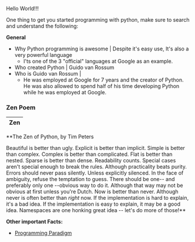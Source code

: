 Hello World!!!

One thing to get you started programming with python,
make sure to search and understand the following:

**General**
* Why Python programming is awesome | Despite it's easy use,
It's also a very powerful language
  * I'ts one of the 3 "official" languages at Google as an example.
* Who created Python | Guido van Rossum
* Who is Guido van Rossum |
  * He was employed at Google for 7 years and the creator of Python.
  He was also allowed to spend half of his time developing Python 
  while he was employed at Google.
### Zen Poem
Zen |
----------- |
**The Zen of Python, by Tim Peters

Beautiful is better than ugly.
Explicit is better than implicit.
Simple is better than complex.
Complex is better than complicated.
Flat is better than nested.
Sparse is better than dense.
Readability counts.
Special cases aren't special enough to break the rules.
Although practicality beats purity.
Errors should never pass silently.
Unless explicitly silenced.
In the face of ambiguity, refuse the temptation to guess.
There should be one-- and preferably only one --obvious way to do it.
Although that way may not be obvious at first unless you're Dutch.
Now is better than never.
Although never is often better than *right* now.
If the implementation is hard to explain, it's a bad idea.
If the implementation is easy to explain, it may be a good idea.
Namespaces are one honking great idea -- let's do more of those!**

**Other important Facts:**
* [Programming Paradigm](https://www.geeksforgeeks.org/introduction-of-programming-paradigms/)



